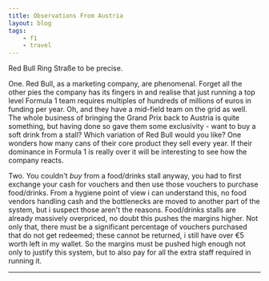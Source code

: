 ```yaml
---
title: Observations From Austria
layout: blog
tags:
    - f1
    - travel
---
```

Red Bull Ring Straße to be precise.

One. Red Bull, as a marketing company, are phenomenal. Forget all the other pies the company has its fingers in and realise that just running a top level Formula 1 team requires multiples of hundreds of millions of euros in funding per year. Oh, and they have a mid-field team on the grid as well. The whole business of bringing the Grand Prix back to Austria is quite something, but having done so gave them some exclusivity - want to buy a soft drink from a stall? Which variation of Red Bull would you like? One wonders how many cans of their core product they sell every year. If their dominance in Formula 1 is really over it will be interesting to see how the company reacts.

Two. You couldn't *buy* from a food/drinks stall anyway, you had to first exchange your cash for vouchers and then use those vouchers to purchase food/drinks. From a hygiene point of view i can understand this, no food vendors handling cash and the bottlenecks are moved to another part of the system, but i suspect those aren't the reasons. Food/drinks stalls are already massively overpriced, no doubt this pushes the margins higher. Not only that, there must be a significant percentage of vouchers purchased that do not get redeemed; these cannot be returned, i still have over €5 worth left in my wallet. So the margins must be pushed high enough not only to justify this system, but to also pay for all the extra staff required in running it.

<hr />
